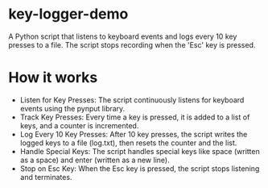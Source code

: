 # key-logger-demo
A Python script that listens to keyboard events and logs every 10 key presses to a file. The script stops recording when the 'Esc' key is pressed.

# How it works 
- Listen for Key Presses: The script continuously listens for keyboard events using the pynput library.
- Track Key Presses: Every time a key is pressed, it is added to a list of keys, and a counter is incremented.
- Log Every 10 Key Presses: After 10 key presses, the script writes the logged keys to a file (log.txt), then resets the counter and the list.
- Handle Special Keys: The script handles special keys like space (written as a space) and enter (written as a new line).
- Stop on Esc Key: When the Esc key is pressed, the script stops listening and terminates.

